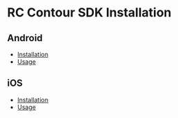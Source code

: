 # RC Contour SDK Installation 

## Android
- [Installation](Documentation/Android/installation.md)
- [Usage](https://docs.fttoolbox.com/contoursai/android/installation#steps-to-integrate-contour-ai-sdk-using-an-aar-file)

## iOS
- [Installation](https://docs.fttoolbox.com/contoursai/ios/installation/#steps-to-integrate-contour-ai-sdk-using-cocoa-pods)
- [Usage](https://docs.fttoolbox.com/contoursai/ios/installation/#steps-to-integrate-contour-ai-sdk-using-swift-package-managerspm)
  
